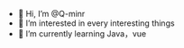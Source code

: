 - 👋 Hi, I’m @Q-minr
- 👀 I’m interested in every interesting things
- 🌱 I’m currently learning Java，vue

<!---
Q-minr/Q-minr is a ✨ special ✨ repository because its `README.md` (this file) appears on your GitHub profile.
You can click the Preview link to take a look at your changes.
--->
